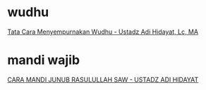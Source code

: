 # wudhu

[Tata Cara Menyempurnakan Wudhu - Ustadz Adi Hidayat, Lc, MA](https://www.youtube.com/watch?v=WiluRYCucMo)


# mandi wajib

[CARA MANDI JUNUB RASULULLAH SAW - USTADZ ADI HIDAYAT](https://www.youtube.com/watch?v=hN3Xpwosrek)



